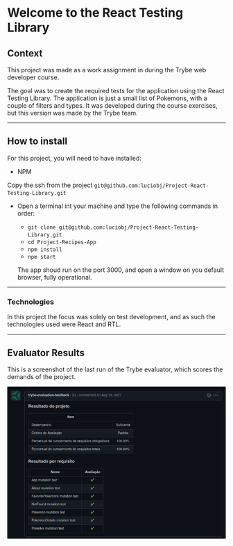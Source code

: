 # Welcome to the React Testing Library

## Context

This project was made as a work assignment in during the Trybe web developer course.

The goal was to create the required tests for the application using the React Testing Library. The application is just a small list of Pokemons, with a couple of filters and types. It was developed during the course exercises, but this version was made by the Trybe team.

---

## How to install

For this project, you will need to have installed:
- NPM

Copy the ssh from the project `git@github.com:luciobj/Project-React-Testing-Library.git`

* Open a terminal int your machine and type the following commands in order:

  * `git clone git@github.com:luciobj/Project-React-Testing-Library.git`
  * `cd Project-Recipes-App`
  * `npm install`
  * `npm start`

  The app shoud run on the port 3000, and open a window on you default browser, fully operational.

---

### Technologies

In this project the focus was solely on test development, and as such the technologies used were React and RTL.

---

## Evaluator Results

This is a screenshot of the last run of the Trybe evaluator, which scores the demands of the project.

![Evaluator Results](./public/evaluator-results.png)
